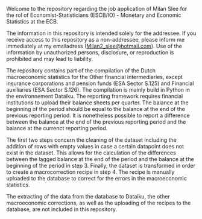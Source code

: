Welcome to the repository regarding the job application of Milan Slee for the rol of Economist-Statisticians (ESCB/IO) - Monetary and Economic Statistics at the ECB.

The information in this repository is intended solely for the addressee. If you receive access to this repository as a non-addressee, please inform me immediately at my emailadress (Milan2_slee@hotmail.com). 
Use of the information by unauthorized persons, disclosure, or reproduction is prohibited and may lead to liability.

The repository contains part of the compilation of the Dutch macroeconomic statistics for the Other financial intermediaries, except insurance corporations and pension funds (ESA Sector S.125) and Financial auxiliaries (ESA Sector S.126).
The compilation is mainly build in Python in the environnement Dataiku.
The reporting framework requires financial institutions to upload their balance sheets per quarter. The balance at the beginning of the period should be equal to the balance at the end of the previous reporting period.
It is nonetheless possible to report a difference between the balance at the end of the previous reporting period and the balance at the currenct reporting period.

The first two steps concern the cleaning of the dataset including the addition of rows with empty values in case a certain datapoint does not exist in the dataset.
This allows for the calculation of the differences between the lagged balance at the end of the period and the balance at the beginning of the period in step 3.
Finally, the dataset is transformed in order to create a macrocorrection recipe in step 4. The recipe is manually uploaded to the database to correct for the errors in the macroeconomic statistics.

The extracting of the data from the database to Dataiku, the other macroeconomic corrections, as well as the uploading of the recipes to the database,  are not included in this repository. 

